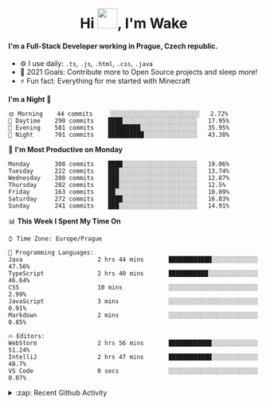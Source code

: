 <h1 align="center">Hi <img src="https://raw.githubusercontent.com/MrWakeCZ/MrWakeCZ/master/Hi.gif" width="40px" />, I'm Wake</h1>

#### I'm a Full-Stack Developer working in Prague, Czech republic.
- ⚙️ I use daily: `.ts`, `.js`, `.html`, `.css`, `.java`
- 🥅 2021 Goals: Contribute more to Open Source projects and sleep more!
- ⚡ Fun fact: Everything for me started with Minecraft

<!--START_SECTION:waka-->
**I'm a Night 🦉** 

```text
🌞 Morning    44 commits     ░░░░░░░░░░░░░░░░░░░░░░░░░   2.72% 
🌆 Daytime    290 commits    ████░░░░░░░░░░░░░░░░░░░░░   17.95% 
🌃 Evening    581 commits    █████████░░░░░░░░░░░░░░░░   35.95% 
🌙 Night      701 commits    ██████████░░░░░░░░░░░░░░░   43.38%

```
📅 **I'm Most Productive on Monday** 

```text
Monday       308 commits    ████░░░░░░░░░░░░░░░░░░░░░   19.06% 
Tuesday      222 commits    ███░░░░░░░░░░░░░░░░░░░░░░   13.74% 
Wednesday    208 commits    ███░░░░░░░░░░░░░░░░░░░░░░   12.87% 
Thursday     202 commits    ███░░░░░░░░░░░░░░░░░░░░░░   12.5% 
Friday       163 commits    ██░░░░░░░░░░░░░░░░░░░░░░░   10.09% 
Saturday     272 commits    ████░░░░░░░░░░░░░░░░░░░░░   16.83% 
Sunday       241 commits    ███░░░░░░░░░░░░░░░░░░░░░░   14.91%

```


📊 **This Week I Spent My Time On** 

```text
⌚︎ Time Zone: Europe/Prague

💬 Programming Languages: 
Java                     2 hrs 44 mins       ████████████░░░░░░░░░░░░░   47.56% 
TypeScript               2 hrs 40 mins       ███████████░░░░░░░░░░░░░░   46.64% 
CSS                      10 mins             ░░░░░░░░░░░░░░░░░░░░░░░░░   2.99% 
JavaScript               3 mins              ░░░░░░░░░░░░░░░░░░░░░░░░░   0.91% 
Markdown                 2 mins              ░░░░░░░░░░░░░░░░░░░░░░░░░   0.85%

🔥 Editors: 
WebStorm                 2 hrs 56 mins       ████████████░░░░░░░░░░░░░   51.24% 
IntelliJ                 2 hrs 47 mins       ████████████░░░░░░░░░░░░░   48.7% 
VS Code                  0 secs              ░░░░░░░░░░░░░░░░░░░░░░░░░   0.07%

```


<!--END_SECTION:waka-->

<details>
  <summary>:zap: Recent Github Activity</summary>

<!--START_SECTION:activity-->
1. ❌ Closed PR [#15](https://github.com/craftmania-cz/craftmanager/pull/15) in [craftmania-cz/craftmanager](https://github.com/craftmania-cz/craftmanager)
2. 🎉 Merged PR [#11](https://github.com/craftmania-cz/craftapi/pull/11) in [craftmania-cz/craftapi](https://github.com/craftmania-cz/craftapi)
3. 🎉 Merged PR [#89](https://github.com/waked-cz/corgi/pull/89) in [waked-cz/corgi](https://github.com/waked-cz/corgi)
4. 🎉 Merged PR [#2](https://github.com/craftmania-cz/craftcore/pull/2) in [craftmania-cz/craftcore](https://github.com/craftmania-cz/craftcore)
5. 🎉 Merged PR [#7](https://github.com/craftmania-cz/craftlobby/pull/7) in [craftmania-cz/craftlobby](https://github.com/craftmania-cz/craftlobby)
<!--END_SECTION:activity-->

</details>
